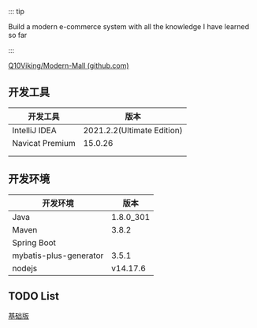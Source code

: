 ::: tip

Build a modern e-commerce system with all the knowledge I have learned so far

:::

[Q10Viking/Modern-Mall (github.com)](https://github.com/Q10Viking/Modern-Mall)



## 开发工具

| 开发工具        | 版本                       |
| --------------- | -------------------------- |
| IntelliJ IDEA   | 2021.2.2(Ultimate Edition) |
| Navicat Premium | 15.0.26                    |
|                 |                            |
|                 |                            |



## 开发环境

| 开发环境 | 版本      |
| -------- | --------- |
| Java     | 1.8.0_301 |
| Maven    | 3.8.2     |
|  Spring Boot        |           |
| mybatis-plus-generator | 3.5.1 |
| nodejs | v14.17.6 |



## TODO List



[基础版](https://note.youdao.com/ynoteshare/index.html?id=866db703e9c2e464c8bca11617b82be3&type=notebook&_time=1677998602798)



